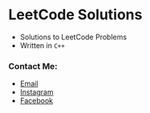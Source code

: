 # LeetCode Solutions
* Solutions to LeetCode Problems
* Written in `C++`
### Contact Me:
* [Email](mailto:utsavsingh899@gmail.com)
* [Instagram](https://www.instagram.com/utsavsingh899/)
* [Facebook](https://www.facebook.com/utsav.singh.581)
